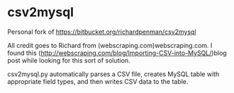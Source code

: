 csv2mysql
=========

Personal fork of https://bitbucket.org/richardpenman/csv2mysql 

All credit goes to Richard from (webscraping.com)webscraping.com. I found this  (http://webscraping.com/blog/Importing-CSV-into-MySQL/)blog post while looking for this sort of solution.


csv2mysql.py automatically parses a CSV file, creates MySQL table with appropriate field types, and then writes CSV data to the table.

